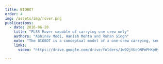 ```yaml
---
title: BIOBOT
order: 4
img: /assets/img/rover.png
publications:
  - date: 2016-06-20
    title: "PLSS Rover capable of carrying one crew only"
    authors: "Abhinav Modi, Hanish Mehta and Rohan Singh"
    note: "The BIOBOT is a conceptual model of a one-crew carrying, semi-autonomous Lunar-Rover. The rover follows the astronaut with an on-board Life Support System such that astronaut can carry out extra-vehicular activities like sample collection with ease."
    links:
      video: "https://drive.google.com/drive/folders/1w92jVUcONPmPHKpHyD1NcJtwiiOyXuCA?usp=sharing"

---
```

